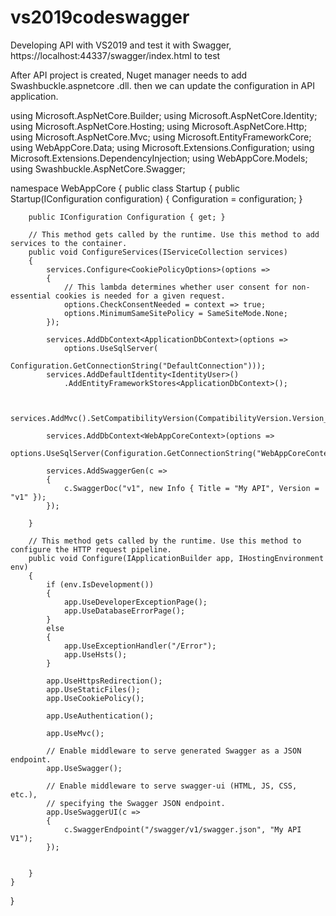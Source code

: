 # vs2019codeswagger

 Developing API with VS2019 and test it with Swagger, https://localhost:44337/swagger/index.html to test
 
 After API project is created, Nuget manager needs to add Swashbuckle.aspnetcore .dll. then we can update the configuration in API application. 
 
 using Microsoft.AspNetCore.Builder;
using Microsoft.AspNetCore.Identity;
using Microsoft.AspNetCore.Hosting;
using Microsoft.AspNetCore.Http;
using Microsoft.AspNetCore.Mvc;
using Microsoft.EntityFrameworkCore;
using WebAppCore.Data;
using Microsoft.Extensions.Configuration;
using Microsoft.Extensions.DependencyInjection;
using WebAppCore.Models;
using Swashbuckle.AspNetCore.Swagger;

namespace WebAppCore
{
    public class Startup
    {
        public Startup(IConfiguration configuration)
        {
            Configuration = configuration;
        }




        public IConfiguration Configuration { get; }

        // This method gets called by the runtime. Use this method to add services to the container.
        public void ConfigureServices(IServiceCollection services)
        {
            services.Configure<CookiePolicyOptions>(options =>
            {
                // This lambda determines whether user consent for non-essential cookies is needed for a given request.
                options.CheckConsentNeeded = context => true;
                options.MinimumSameSitePolicy = SameSiteMode.None;
            });

            services.AddDbContext<ApplicationDbContext>(options =>
                options.UseSqlServer(
                    Configuration.GetConnectionString("DefaultConnection")));
            services.AddDefaultIdentity<IdentityUser>()
                .AddEntityFrameworkStores<ApplicationDbContext>();


            services.AddMvc().SetCompatibilityVersion(CompatibilityVersion.Version_2_1);

            services.AddDbContext<WebAppCoreContext>(options =>
                    options.UseSqlServer(Configuration.GetConnectionString("WebAppCoreContext")));

            services.AddSwaggerGen(c =>
            {
                c.SwaggerDoc("v1", new Info { Title = "My API", Version = "v1" });
            });

        }

        // This method gets called by the runtime. Use this method to configure the HTTP request pipeline.
        public void Configure(IApplicationBuilder app, IHostingEnvironment env)
        {
            if (env.IsDevelopment())
            {
                app.UseDeveloperExceptionPage();
                app.UseDatabaseErrorPage();
            }
            else
            {
                app.UseExceptionHandler("/Error");
                app.UseHsts();
            }

            app.UseHttpsRedirection();
            app.UseStaticFiles();
            app.UseCookiePolicy();

            app.UseAuthentication();

            app.UseMvc();

            // Enable middleware to serve generated Swagger as a JSON endpoint.
            app.UseSwagger();

            // Enable middleware to serve swagger-ui (HTML, JS, CSS, etc.), 
            // specifying the Swagger JSON endpoint.
            app.UseSwaggerUI(c =>
            {
                c.SwaggerEndpoint("/swagger/v1/swagger.json", "My API V1");
            });


        }
    }
}
